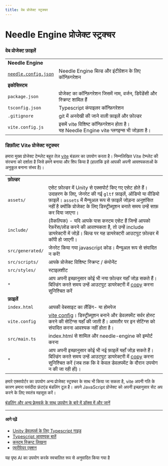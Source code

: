 ```yaml
---
title: वेब प्रोजेक्ट स्ट्रक्चर
---
```


# Needle Engine प्रोजेक्ट स्ट्रक्चर

### वेब प्रोजेक्ट फ़ाइलें

| | |
| --- | --- |
| **Needle Engine** | |
| [`needle.config.json`](./reference/needle-config-json.md) | Needle Engine बिल्ड और इंटीग्रेशन के लिए कॉन्फ़िगरेशन |
| **इकोसिस्टम** | |
| `package.json` | प्रोजेक्ट का कॉन्फ़िगरेशन जिसमें नाम, वर्जन, डिपेंडेंसी और स्क्रिप्ट शामिल हैं |
| `tsconfig.json` | Typescript कंपाइलर कॉन्फ़िगरेशन |
| `.gitignore` | git में अनदेखी की जाने वाली फ़ाइलें और फ़ोल्डर |
| `vite.config.js` | इसमें vite विशिष्ट कॉन्फ़िगरेशन होता है।<br/>यह Needle Engine vite प्लगइन्स भी जोड़ता है। |

### डिफ़ॉल्ट Vite प्रोजेक्ट स्ट्रक्चर

हमारा मुख्य प्रोजेक्ट टेम्प्लेट बहुत तेज़ [vite](https://vitejs.dev/) बंडलर का उपयोग करता है। निम्नलिखित Vite टेम्प्लेट की संरचना को दर्शाता है जिसे हमने बनाया और शिप किया है (हालांकि इसे आपकी अपनी आवश्यकताओं के अनुकूल बनाना संभव है)।

| | |
| --- | --- |
| **फ़ोल्डर** | |
| `assets/` | एसेट फ़ोल्डर में Unity से एक्सपोर्ट किए गए एसेट होते हैं। उदाहरण के लिए, जेनरेट की गई ``gltf`` फ़ाइलें, ऑडियो या वीडियो फ़ाइलें। ``assets`` में मैन्युअल रूप से फ़ाइलें जोड़ना अनुशंसित नहीं है क्योंकि प्रोजेक्ट के लिए डिस्ट्रीब्यूशन बनाते समय उन्हें साफ़ कर दिया जाएगा।
| `include/` | (वैकल्पिक) - यदि आपके पास कस्टम एसेट हैं जिन्हें आपको रेफ़रेंस/लोड करने की आवश्यकता है, तो उन्हें include डायरेक्टरी में जोड़ें। बिल्ड पर यह डायरेक्टरी आउटपुट फ़ोल्डर में कॉपी हो जाएगी।
| `src/generated/` | जेनरेट किया गया javascript कोड। मैन्युअल रूप से संपादित न करें!
| `src/scripts/` | आपके प्रोजेक्ट विशिष्ट स्क्रिप्ट / कंपोनेंट
| `src/styles/` | स्टाइलशीट
| `*` | आप अपनी इच्छानुसार कोई भी नया फ़ोल्डर यहाँ जोड़ सकते हैं। बिल्डिंग करते समय उन्हें आउटपुट डायरेक्टरी में [copy](./reference/needle-config-json.md) करना सुनिश्चित करें |
| **फ़ाइलें** | |
| `index.html` | आपकी वेबसाइट का लैंडिंग- या होमपेज
| `vite.config` | [vite config](https://vitejs.dev/config/)। डिस्ट्रीब्यूशन बनाने और डेवलपमेंट सर्वर होस्ट करने की सेटिंग्स यहाँ की जाती हैं। आमतौर पर इन सेटिंग्स को संपादित करना आवश्यक नहीं होता है।
| `src/main.ts` | index.html से शामिल और needle-engine को इम्पोर्ट करना
| `*` | आप अपनी इच्छानुसार कोई भी नई फ़ाइलें यहाँ जोड़ सकते हैं। बिल्डिंग करते समय उन्हें आउटपुट डायरेक्टरी में [copy](./reference/needle-config-json.md) करना सुनिश्चित करें (जब तक कि वे केवल डेवलपमेंट के दौरान उपयोग न की जा रही हों)। |

हमारे एक्सपोर्टर का उपयोग अन्य प्रोजेक्ट स्ट्रक्चर के साथ भी किया जा सकता है, vite अपनी गति के कारण हमारा पसंदीदा फ्रंटएंड बंडलिंग टूल है। अपने JavaScript प्रोजेक्ट को अपनी इच्छानुसार सेट अप करने के लिए स्वतंत्र महसूस करें।

[बंडलिंग और अन्य फ़्रेमवर्क के साथ उपयोग के बारे में डॉक्स में और जानें](html.md)

---

#### आगे पढ़ें

- [Unity डेवलपर्स के लिए Typescript गाइड](./getting-started/for-unity-developers.md)
- [Typescript आवश्यक बातें](./getting-started/typescript-essentials.md)
- [कस्टम स्क्रिप्ट लिखना](./scripting.md)
- [एवरीवेयर एक्शन](./everywhere-actions.md)


यह पृष्ठ AI का उपयोग करके स्वचालित रूप से अनुवादित किया गया है